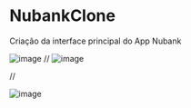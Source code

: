 # NubankClone

Criação da interface principal do App Nubank 



![image](https://user-images.githubusercontent.com/79339286/218528207-18756db5-0bf9-4ecd-82c4-490d49c624b4.png)           //                      ![image](https://user-images.githubusercontent.com/79339286/218528831-7c75e373-5675-47d2-864b-ac0eb5c71f96.png)

       



//





![image](https://user-images.githubusercontent.com/79339286/218529093-8b315460-3bc4-4b8c-b950-0ca71fdba488.png)
